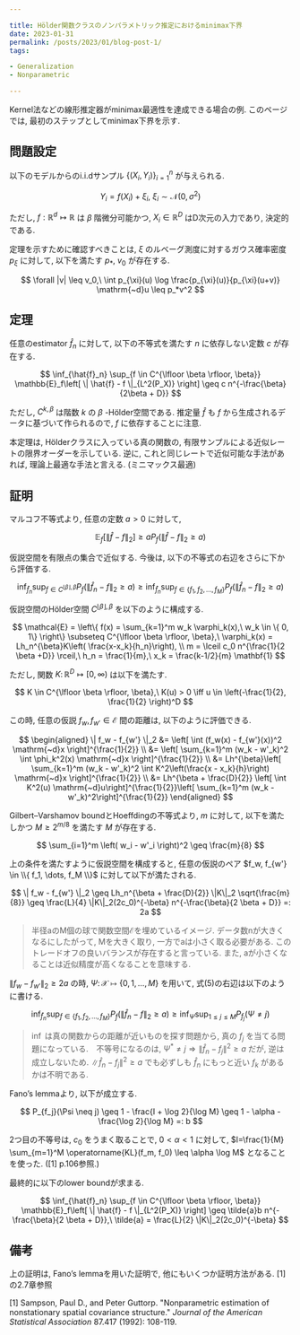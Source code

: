 ```yaml
---

title: Hölder関数クラスのノンパラメトリック推定におけるminimax下界
date: 2023-01-31
permalink: /posts/2023/01/blog-post-1/
tags:

- Generalization
- Nonparametric

---
```


Kernel法などの線形推定器がminimax最適性を達成できる場合の例. このページでは, 最初のステップとしてminimax下界を示す. 

## 問題設定

以下のモデルからのi.i.dサンプル $\{(X_i, Y_i)\}_{i=1}^n$ が与えられる. 

$$
Y_i = f(X_i) + \xi_i,\ \xi_i \sim \mathcal{N}(0, \sigma^2)
$$

ただし, $f: \mathbb{R}^d \mapsto \mathbb{R}$ は $\beta$ 階微分可能かつ, $X_i \in \mathbb{R}^D$ はD次元の入力であり, 決定的である.

定理を示すために確認すべきことは, $\xi$ のルベーグ測度に対するガウス確率密度 $p_{\xi}$ に対して, 以下を満たす $p_*,\ v_0$ が存在する.

$$
\forall |v| \leq v_0,\ \int p_{\xi}(u) \log \frac{p_{\xi}(u)}{p_{\xi}(u+v)} \mathrm{~d}u \leq p_*v^2
$$

## 定理

任意のestimator $\hat{f}_n$ に対して, 以下の不等式を満たす $n$ に依存しない定数 $c$ が存在する. 

$$
\inf_{\hat{f}_n} \sup_{f \in C^{\lfloor \beta \rfloor, \beta}} \mathbb{E}_f\left[ \| \hat{f} - f \|_{L^2(P_X)} \right] \geq c n^{-\frac{\beta}{2\beta + D}}
$$

ただし, $C^{k, \beta}$ は階数 $k$ の $\beta$ -Hölder空間である. 推定量 $\hat{f}$ も $f$ から生成されるデータに基づいて作られるので, $f$ に依存することに注意. 

本定理は, Hölderクラスに入っている真の関数の, 有限サンプルによる近似レートの限界オーダーを示している. 逆に, これと同じレートで近似可能な手法があれば, 理論上最適な手法と言える. (ミニマックス最適)

## 証明

マルコフ不等式より,  任意の定数 $a>0$ に対して, 

$$
\mathbb{E}_f\left[ \| \hat{f} - f \|_2 \right] \geq a P_f(\| \hat{f} - f \|_2 \geq a)
$$

仮説空間を有限点の集合で近似する. 今後は, 以下の不等式の右辺をさらに下から評価する. 

$$
\inf_{\hat{f}_n} \sup_{f \in C^{\lfloor \beta \rfloor, \beta}} P_f \left(\| \hat{f}_n - f \|_2 \geq a \right) \geq \inf_{\hat{f}_n} \sup_{f \in \{ f_1, f_2,\dots, f_M \}} P_f \left(\| \hat{f}_n - f \|_2 \geq a \right)
$$

仮説空間のHölder空間 $C^{\lfloor \beta \rfloor, \beta}$ を以下のように構成する. 

$$
\mathcal{E} = \left\{ f(x) = \sum_{k=1}^m w_k \varphi_k(x),\ w_k \in \{ 0, 1\} \right\} \subseteq C^{\lfloor \beta \rfloor, \beta},\ \varphi_k(x) = Lh_n^{\beta}K\left( \frac{x-x_k}{h_n}\right), \\
m = \lceil c_0 n^{\frac{1}{2 \beta +D}} \rceil,\ h_n = \frac{1}{m},\ x_k = \frac{k-1/2}{m} \mathbf{1}
$$

ただし, 関数 $K\colon \mathbb{R}^D \mapsto [0, \infty)$ は以下を満たす.

$$
K \in C^{\lfloor \beta \rfloor, \beta},\ K(u) > 0 \iff u \in \left(-\frac{1}{2}, \frac{1}{2} \right)^D
$$

この時, 任意の仮説 $f_w, f_{w'}\in \mathcal{E}$ 間の距離は, 以下のように評価できる. 

$$
\begin{aligned}
\| f_w - f_{w'} \|_2 &= \left[ \int (f_w(x) - f_{w'}(x))^2 \mathrm{~d}x \right]^{\frac{1}{2}} \\
&= \left[ \sum_{k=1}^m (w_k - w'_k)^2 \int \phi_k^2(x) \mathrm{~d}x \right]^{\frac{1}{2}} \\
&= Lh^{\beta}\left[ \sum_{k=1}^m (w_k - w'_k)^2 \int K^2\left(\frac{x - x_k}{h}\right) \mathrm{~d}x \right]^{\frac{1}{2}} \\
&= Lh^{\beta + \frac{D}{2}} \left[ \int K^2(u) \mathrm{~d}u\right]^{\frac{1}{2}}\left[ \sum_{k=1}^m (w_k - w'_k)^2\right]^{\frac{1}{2}}
\end{aligned}
$$

Gilbert–Varshamov boundとHoeffdingの不等式より, $m$ に対して, 以下を満たしかつ $M \geq 2^{m/8}$ を満たす $M$ が存在する.

$$
\sum_{i=1}^m \left( w_i - w'_i \right)^2 \geq \frac{m}{8}
$$

上の条件を満たすように仮説空間を構成すると, 任意の仮説のペア $f_w, f_{w'} \in \\{ f_1, \dots, f_M \\}$ に対して以下が満たされる. 

$$
\| f_w - f_{w'} \|_2 \geq Lh_n^{\beta + \frac{D}{2}} \|K\|_2 \sqrt{\frac{m}{8}} \geq \frac{L}{4} \|K\|_2(2c_0)^{-\beta} n^{-\frac{\beta}{2 \beta + D}} =: 2a
$$

> 半径aのM個の球で関数空間$\mathcal{E}$を埋めているイメージ. データ数nが大きくなるにしたがって, Mを大きく取り, 一方でaは小さく取る必要がある. このトレードオフの良いバランスが存在すると言っている. また, aが小さくなることは近似精度が高くなることを意味する.

$\| f_w - f_{w'} \|_2 \geq 2a$ の時, $\Psi \colon \mathcal{X} \mapsto \{0, 1, \dots, M \}$ を用いて, 式(5)の右辺は以下のように書ける. 

$$
\inf_{\hat{f}_n} \sup_{f \in \{ f_1, f_2,\dots, f_M \}} P_f \left(\| \hat{f}_n - f \|_2 \geq a \right) \geq \inf_{\Psi} \sup_{1 \leq j \leq M} P_{f_j}(\Psi \neq j)
$$

> $\inf$ は真の関数からの距離が近いものを探す問題から, 真の $f_j$ を当てる問題になっている.　不等号になるのは, $\Psi^* \neq j \Rightarrow \| \hat{f}_n - f_j\|^2 \geq a$ だが, 逆は成立しないため. $\| \hat{f}_n - f_j\|^2 \geq a$ でも必ずしも $\hat{f}_n$ にもっと近い $f_k$ があるかは不明である.

Fano’s lemmaより, 以下が成立する. 

$$
P_{f_j}(\Psi \neq j) \geq 1 - \frac{I + \log 2}{\log M} \geq 1 - \alpha - \frac{\log 2}{\log M} =: b
$$

2つ目の不等号は, $c_0$ をうまく取ることで, $0 < \alpha < 1$ に対して, $I=\frac{1}{M} \sum_{m=1}^M \operatorname{KL}(f_m, f_0) \leq \alpha \log M$ となることを使った. ([1] p.106参照.) 

最終的に以下のlower boundが求まる. 

$$
\inf_{\hat{f}_n} \sup_{f \in C^{\lfloor \beta \rfloor, \beta}} \mathbb{E}_f\left[ \| \hat{f} - f \|_{L^2(P_X)} \right] \geq \tilde{a}b n^{-\frac{\beta}{2 \beta + D}},\ \tilde{a} = \frac{L}{2} \|K\|_2(2c_0)^{-\beta}
$$

## 備考

上の証明は, Fano’s lemmaを用いた証明で, 他にもいくつか証明方法がある. [1]の2.7章参照

[1] Sampson, Paul D., and Peter Guttorp. "Nonparametric estimation of nonstationary spatial covariance structure." *Journal of the American Statistical Association* 87.417 (1992): 108-119.

